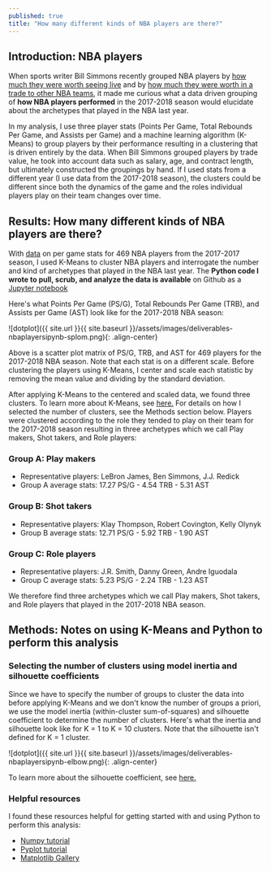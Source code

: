 ```yaml
---
published: true
title: "How many different kinds of NBA players are there?"
---
```


## Introduction: NBA players 

When sports writer Bill Simmons recently grouped NBA players by 
[how much they were worth seeing live](https://www.theringer.com/the-bill-simmons-podcast/2018/12/14/18140197/kathryn-hahn-on-the-harden-trade-and-step-brothers)
and by [how much they were worth in a trade to other NBA teams](http://tradevalue.theringer.com/), it made me curious what a data driven grouping of **how NBA players 
performed** in the 2017-2018 season would elucidate about the archetypes that
played in the NBA last year.  

In my analysis, I use three  player stats (Points Per Game, Total Rebounds Per
Game, and Assists per Game) and a machine learning algorithm (K-Means) to group
players by their performance resulting in a  clustering that is  driven entirely
by the data.  When Bill Simmons grouped players by trade value, he took into
account data such as salary, age, and contract length, but ultimately
constructed the groupings by hand. If I used stats from a different year (I use
data from the 2017-2018 season), the clusters could be different since both the
dynamics of the game and the roles individual players play on their team changes
over time.


## Results: How many different kinds of NBA players are there?

With [data](https://www.basketball-reference.com/leagues/NBA_2018_per_game.html)
on per game stats for 469 NBA players from the 2017-2017 season, I used K-Means
to cluster NBA players and interrogate the number and kind of archetypes that
played in the NBA last year. The **Python code I wrote to pull, scrub, and
analyze the data is available** on Github as a 
[Jupyter notebook](https://nbviewer.jupyter.org/github/sahildshah1/funData-playground/blob/master/deliverables/nba-players.ipynb)


Here's what Points Per Game (PS/G), Total Rebounds Per Game (TRB), and Assists
per Game (AST) look like for the 2017-2018 NBA season:

![dotplot]({{ site.url }}{{ site.baseurl }}/assets/images/deliverables-nbaplayersipynb-splom.png){: .align-center}

Above is a scatter plot matrix of PS/G, TRB, and AST for 469 players for the
2017-2018 NBA season. Note that each stat is on a different scale. Before 
clustering the players using K-Means, I center and scale each statistic by
removing the mean value and dividing by the standard deviation. 

After applying K-Means to the centered and scaled data, we found three clusters.
To learn more about K-Means, see 
[here.](https://scikit-learn.org/stable/modules/clustering.html#k-means)
For details on how I selected
the number of clusters, see the Methods section below. Players were clustered
according to the role they tended to play  on their team for the 2017-2018
season resulting in three archetypes which  we call Play makers, Shot takers,
and Role players:

### Group A: Play makers

- Representative players: LeBron James, Ben Simmons, J.J. Redick
- Group A average stats: 17.27 PS/G - 4.54 TRB - 5.31 AST

### Group B: Shot takers

- Representative players: Klay Thompson, Robert Covington, Kelly Olynyk
- Group B average stats: 12.71 PS/G - 5.92 TRB - 1.90 AST

### Group C: Role players
- Representative players: J.R. Smith, Danny Green, Andre Iguodala
- Group C average stats: 5.23 PS/G - 2.24 TRB -  1.23 AST 

<!-- Role players play less minutes on average -->


We therefore find  three archetypes which  we call Play makers, Shot takers, and
Role players that played in the 2017-2018 NBA season.

<!-- Note that players assigned as Shot takers tended to drive to the basket or
pull up and shoot more often than distribute the ball last year on their 
specific team, but those players could have the ability to be Play makers 
and distribute the ball.  -->

<!-- 
What's the break down of groups for Warriors teams, Cavs, All Star teams?
 -->


## Methods: Notes on using K-Means and Python to perform this analysis 

### Selecting the number of clusters using model inertia and silhouette coefficients

Since we have to specify the number of groups to cluster the data into before
applying K-Means and we don't know the number of groups a priori, we use the
model inertia (within-cluster sum-of-squares) and silhouette coefficient to
determine the number of clusters.
Here's what the inertia and silhouette look
like for K = 1 to K = 10 clusters. Note that the silhouette isn't defined 
for K = 1 cluster. 

![dotplot]({{ site.url }}{{ site.baseurl }}/assets/images/deliverables-nbaplayersipynb-elbow.png){: .align-center}


To learn more about the silhouette coefficient,
see [here.](https://scikit-learn.org/stable/auto_examples/cluster/plot_kmeans_silhouette_analysis.html)

<!-- 
K Means function arguments

K means algorithm and Lloyd's algorithm?
 -->

### Helpful resources 

I found these resources helpful for getting started with and using Python to 
perform this analysis: 

- [Numpy tutorial](https://docs.scipy.org/doc/numpy/user/quickstart.html)
- [Pyplot tutorial](https://matplotlib.org/1.3.1/users/pyplot_tutorial.html)
- [Matplotlib Gallery](https://matplotlib.org/gallery/index.html)


<!-- [Scikit learn Clustering](https://scikit-learn.org/stable/modules/clustering.html#clustering)

https://stackoverflow.com/questions/36367986/how-to-make-inline-plots-in-jupyter-notebook-larger

https://stackoverflow.com/questions/42314542/python-how-to-append-numpy-array-to-a-pandas-dataframe
 -->



